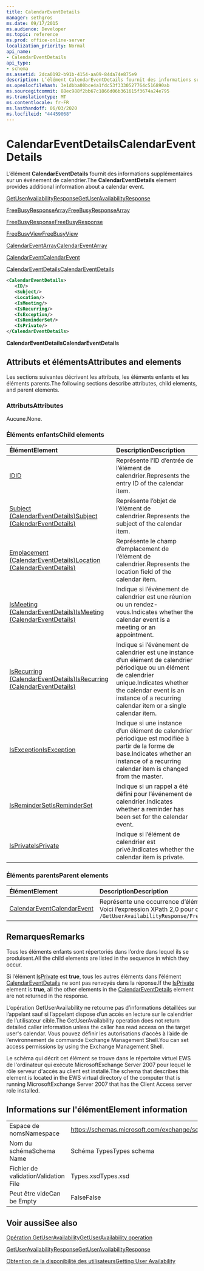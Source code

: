 ```yaml
---
title: CalendarEventDetails
manager: sethgros
ms.date: 09/17/2015
ms.audience: Developer
ms.topic: reference
ms.prod: office-online-server
localization_priority: Normal
api_name:
- CalendarEventDetails
api_type:
- schema
ms.assetid: 2dca0192-b91b-4154-aa09-84da74e875e9
description: L’élément CalendarEventDetails fournit des informations supplémentaires sur un événement de calendrier.
ms.openlocfilehash: 3e1dbba00bce4a1fdc53f3330527764c516890ab
ms.sourcegitcommit: 88ec988f2bb67c1866d06b361615f3674a24e795
ms.translationtype: MT
ms.contentlocale: fr-FR
ms.lasthandoff: 06/03/2020
ms.locfileid: "44459068"
---
```

# <a name="calendareventdetails"></a><span data-ttu-id="b8ca1-103">CalendarEventDetails</span><span class="sxs-lookup"><span data-stu-id="b8ca1-103">CalendarEventDetails</span></span>

<span data-ttu-id="b8ca1-104">L’élément **CalendarEventDetails** fournit des informations supplémentaires sur un événement de calendrier.</span><span class="sxs-lookup"><span data-stu-id="b8ca1-104">The **CalendarEventDetails** element provides additional information about a calendar event.</span></span> 
  
[<span data-ttu-id="b8ca1-105">GetUserAvailabilityResponse</span><span class="sxs-lookup"><span data-stu-id="b8ca1-105">GetUserAvailabilityResponse</span></span>](getuseravailabilityresponse.md)
  
[<span data-ttu-id="b8ca1-106">FreeBusyResponseArray</span><span class="sxs-lookup"><span data-stu-id="b8ca1-106">FreeBusyResponseArray</span></span>](freebusyresponsearray.md)
  
[<span data-ttu-id="b8ca1-107">FreeBusyResponse</span><span class="sxs-lookup"><span data-stu-id="b8ca1-107">FreeBusyResponse</span></span>](freebusyresponse.md)
  
[<span data-ttu-id="b8ca1-108">FreeBusyView</span><span class="sxs-lookup"><span data-stu-id="b8ca1-108">FreeBusyView</span></span>](freebusyview.md)
  
[<span data-ttu-id="b8ca1-109">CalendarEventArray</span><span class="sxs-lookup"><span data-stu-id="b8ca1-109">CalendarEventArray</span></span>](calendareventarray.md)
  
[<span data-ttu-id="b8ca1-110">CalendarEvent</span><span class="sxs-lookup"><span data-stu-id="b8ca1-110">CalendarEvent</span></span>](calendarevent.md)
  
[<span data-ttu-id="b8ca1-111">CalendarEventDetails</span><span class="sxs-lookup"><span data-stu-id="b8ca1-111">CalendarEventDetails</span></span>](calendareventdetails.md)
  
```xml
<CalendarEventDetails>
   <ID/>
   <Subject/>
   <Location/>
   <IsMeeting/>
   <IsRecurring/>
   <IsException/>
   <IsReminderSet/>
   <IsPrivate/>
</CalendarEventDetails>
```

 <span data-ttu-id="b8ca1-112">**CalendarEventDetails**</span><span class="sxs-lookup"><span data-stu-id="b8ca1-112">**CalendarEventDetails**</span></span>
## <a name="attributes-and-elements"></a><span data-ttu-id="b8ca1-113">Attributs et éléments</span><span class="sxs-lookup"><span data-stu-id="b8ca1-113">Attributes and elements</span></span>

<span data-ttu-id="b8ca1-114">Les sections suivantes décrivent les attributs, les éléments enfants et les éléments parents.</span><span class="sxs-lookup"><span data-stu-id="b8ca1-114">The following sections describe attributes, child elements, and parent elements.</span></span>
  
### <a name="attributes"></a><span data-ttu-id="b8ca1-115">Attributs</span><span class="sxs-lookup"><span data-stu-id="b8ca1-115">Attributes</span></span>

<span data-ttu-id="b8ca1-116">Aucune.</span><span class="sxs-lookup"><span data-stu-id="b8ca1-116">None.</span></span>
  
### <a name="child-elements"></a><span data-ttu-id="b8ca1-117">Éléments enfants</span><span class="sxs-lookup"><span data-stu-id="b8ca1-117">Child elements</span></span>

|<span data-ttu-id="b8ca1-118">**Élément**</span><span class="sxs-lookup"><span data-stu-id="b8ca1-118">**Element**</span></span>|<span data-ttu-id="b8ca1-119">**Description**</span><span class="sxs-lookup"><span data-stu-id="b8ca1-119">**Description**</span></span>|
|:-----|:-----|
|[<span data-ttu-id="b8ca1-120">ID</span><span class="sxs-lookup"><span data-stu-id="b8ca1-120">ID</span></span>](id.md) <br/> |<span data-ttu-id="b8ca1-121">Représente l’ID d’entrée de l’élément de calendrier.</span><span class="sxs-lookup"><span data-stu-id="b8ca1-121">Represents the entry ID of the calendar item.</span></span>  <br/> |
|[<span data-ttu-id="b8ca1-122">Subject (CalendarEventDetails)</span><span class="sxs-lookup"><span data-stu-id="b8ca1-122">Subject (CalendarEventDetails)</span></span>](subject-calendareventdetails.md) <br/> |<span data-ttu-id="b8ca1-123">Représente l’objet de l’élément de calendrier.</span><span class="sxs-lookup"><span data-stu-id="b8ca1-123">Represents the subject of the calendar item.</span></span>  <br/> |
|[<span data-ttu-id="b8ca1-124">Emplacement (CalendarEventDetails)</span><span class="sxs-lookup"><span data-stu-id="b8ca1-124">Location (CalendarEventDetails)</span></span>](location-calendareventdetails.md) <br/> |<span data-ttu-id="b8ca1-125">Représente le champ d’emplacement de l’élément de calendrier.</span><span class="sxs-lookup"><span data-stu-id="b8ca1-125">Represents the location field of the calendar item.</span></span>  <br/> |
|[<span data-ttu-id="b8ca1-126">IsMeeting (CalendarEventDetails)</span><span class="sxs-lookup"><span data-stu-id="b8ca1-126">IsMeeting (CalendarEventDetails)</span></span>](ismeeting-calendareventdetails.md) <br/> |<span data-ttu-id="b8ca1-127">Indique si l’événement de calendrier est une réunion ou un rendez-vous.</span><span class="sxs-lookup"><span data-stu-id="b8ca1-127">Indicates whether the calendar event is a meeting or an appointment.</span></span>  <br/> |
|[<span data-ttu-id="b8ca1-128">IsRecurring (CalendarEventDetails)</span><span class="sxs-lookup"><span data-stu-id="b8ca1-128">IsRecurring (CalendarEventDetails)</span></span>](isrecurring-calendareventdetails.md) <br/> |<span data-ttu-id="b8ca1-129">Indique si l’événement de calendrier est une instance d’un élément de calendrier périodique ou un élément de calendrier unique.</span><span class="sxs-lookup"><span data-stu-id="b8ca1-129">Indicates whether the calendar event is an instance of a recurring calendar item or a single calendar item.</span></span>  <br/> |
|[<span data-ttu-id="b8ca1-130">IsException</span><span class="sxs-lookup"><span data-stu-id="b8ca1-130">IsException</span></span>](isexception.md) <br/> |<span data-ttu-id="b8ca1-131">Indique si une instance d’un élément de calendrier périodique est modifiée à partir de la forme de base.</span><span class="sxs-lookup"><span data-stu-id="b8ca1-131">Indicates whether an instance of a recurring calendar item is changed from the master.</span></span>  <br/> |
|[<span data-ttu-id="b8ca1-132">IsReminderSet</span><span class="sxs-lookup"><span data-stu-id="b8ca1-132">IsReminderSet</span></span>](isreminderset.md) <br/> |<span data-ttu-id="b8ca1-133">Indique si un rappel a été défini pour l’événement de calendrier.</span><span class="sxs-lookup"><span data-stu-id="b8ca1-133">Indicates whether a reminder has been set for the calendar event.</span></span>  <br/> |
|[<span data-ttu-id="b8ca1-134">IsPrivate</span><span class="sxs-lookup"><span data-stu-id="b8ca1-134">IsPrivate</span></span>](isprivate.md) <br/> |<span data-ttu-id="b8ca1-135">Indique si l’élément de calendrier est privé.</span><span class="sxs-lookup"><span data-stu-id="b8ca1-135">Indicates whether the calendar item is private.</span></span>  <br/> |
   
### <a name="parent-elements"></a><span data-ttu-id="b8ca1-136">Éléments parents</span><span class="sxs-lookup"><span data-stu-id="b8ca1-136">Parent elements</span></span>

|<span data-ttu-id="b8ca1-137">**Élément**</span><span class="sxs-lookup"><span data-stu-id="b8ca1-137">**Element**</span></span>|<span data-ttu-id="b8ca1-138">**Description**</span><span class="sxs-lookup"><span data-stu-id="b8ca1-138">**Description**</span></span>|
|:-----|:-----|
|[<span data-ttu-id="b8ca1-139">CalendarEvent</span><span class="sxs-lookup"><span data-stu-id="b8ca1-139">CalendarEvent</span></span>](calendarevent.md) <br/> |<span data-ttu-id="b8ca1-140">Représente une occurrence d’élément de calendrier unique.</span><span class="sxs-lookup"><span data-stu-id="b8ca1-140">Represents a unique calendar item occurrence.</span></span>  <br/> <span data-ttu-id="b8ca1-141">Voici l’expression XPath 2,0 pour cet élément :</span><span class="sxs-lookup"><span data-stu-id="b8ca1-141">The following is the XPath 2.0 expression to this element:</span></span>  <br/>  `/GetUserAvailabilityResponse/FreeBusyResponseArray/FreeBusyResponse/FreeBusyView/CalendarEventArray/CalendarEvent[i]` <br/> |
   
## <a name="remarks"></a><span data-ttu-id="b8ca1-142">Remarques</span><span class="sxs-lookup"><span data-stu-id="b8ca1-142">Remarks</span></span>

<span data-ttu-id="b8ca1-143">Tous les éléments enfants sont répertoriés dans l’ordre dans lequel ils se produisent.</span><span class="sxs-lookup"><span data-stu-id="b8ca1-143">All the child elements are listed in the sequence in which they occur.</span></span> 
  
<span data-ttu-id="b8ca1-144">Si l’élément [IsPrivate](isprivate.md) est **true**, tous les autres éléments dans l’élément [CalendarEventDetails](calendareventdetails.md) ne sont pas renvoyés dans la réponse.</span><span class="sxs-lookup"><span data-stu-id="b8ca1-144">If the [IsPrivate](isprivate.md) element is **true**, all the other elements in the [CalendarEventDetails](calendareventdetails.md) element are not returned in the response.</span></span> 
  
<span data-ttu-id="b8ca1-145">L’opération GetUserAvailability ne retourne pas d’informations détaillées sur l’appelant sauf si l’appelant dispose d’un accès en lecture sur le calendrier de l’utilisateur cible.</span><span class="sxs-lookup"><span data-stu-id="b8ca1-145">The GetUserAvailability operation does not return detailed caller information unless the caller has read access on the target user's calendar.</span></span> <span data-ttu-id="b8ca1-146">Vous pouvez définir les autorisations d’accès à l’aide de l’environnement de commande Exchange Management Shell.</span><span class="sxs-lookup"><span data-stu-id="b8ca1-146">You can set access permissions by using the Exchange Management Shell.</span></span>
  
<span data-ttu-id="b8ca1-147">Le schéma qui décrit cet élément se trouve dans le répertoire virtuel EWS de l'ordinateur qui exécute MicrosoftExchange Server 2007 pour lequel le rôle serveur d'accès au client est installé.</span><span class="sxs-lookup"><span data-stu-id="b8ca1-147">The schema that describes this element is located in the EWS virtual directory of the computer that is running MicrosoftExchange Server 2007 that has the Client Access server role installed.</span></span>
  
## <a name="element-information"></a><span data-ttu-id="b8ca1-148">Informations sur l'élément</span><span class="sxs-lookup"><span data-stu-id="b8ca1-148">Element information</span></span>

|||
|:-----|:-----|
|<span data-ttu-id="b8ca1-149">Espace de noms</span><span class="sxs-lookup"><span data-stu-id="b8ca1-149">Namespace</span></span>  <br/> |https://schemas.microsoft.com/exchange/services/2006/types  <br/> |
|<span data-ttu-id="b8ca1-150">Nom du schéma</span><span class="sxs-lookup"><span data-stu-id="b8ca1-150">Schema Name</span></span>  <br/> |<span data-ttu-id="b8ca1-151">Schéma Types</span><span class="sxs-lookup"><span data-stu-id="b8ca1-151">Types schema</span></span>  <br/> |
|<span data-ttu-id="b8ca1-152">Fichier de validation</span><span class="sxs-lookup"><span data-stu-id="b8ca1-152">Validation File</span></span>  <br/> |<span data-ttu-id="b8ca1-153">Types.xsd</span><span class="sxs-lookup"><span data-stu-id="b8ca1-153">Types.xsd</span></span>  <br/> |
|<span data-ttu-id="b8ca1-154">Peut être vide</span><span class="sxs-lookup"><span data-stu-id="b8ca1-154">Can be Empty</span></span>  <br/> |<span data-ttu-id="b8ca1-155">False</span><span class="sxs-lookup"><span data-stu-id="b8ca1-155">False</span></span>  <br/> |
   
## <a name="see-also"></a><span data-ttu-id="b8ca1-156">Voir aussi</span><span class="sxs-lookup"><span data-stu-id="b8ca1-156">See also</span></span>



[<span data-ttu-id="b8ca1-157">Opération GetUserAvailability</span><span class="sxs-lookup"><span data-stu-id="b8ca1-157">GetUserAvailability operation</span></span>](getuseravailability-operation.md)
  
[<span data-ttu-id="b8ca1-158">GetUserAvailabilityResponse</span><span class="sxs-lookup"><span data-stu-id="b8ca1-158">GetUserAvailabilityResponse</span></span>](getuseravailabilityresponse.md)


[<span data-ttu-id="b8ca1-159">Obtention de la disponibilité des utilisateurs</span><span class="sxs-lookup"><span data-stu-id="b8ca1-159">Getting User Availability</span></span>](https://msdn.microsoft.com/library/d4133fcb-9b0f-4e6b-aadf-a389da83516a%28Office.15%29.aspx)


